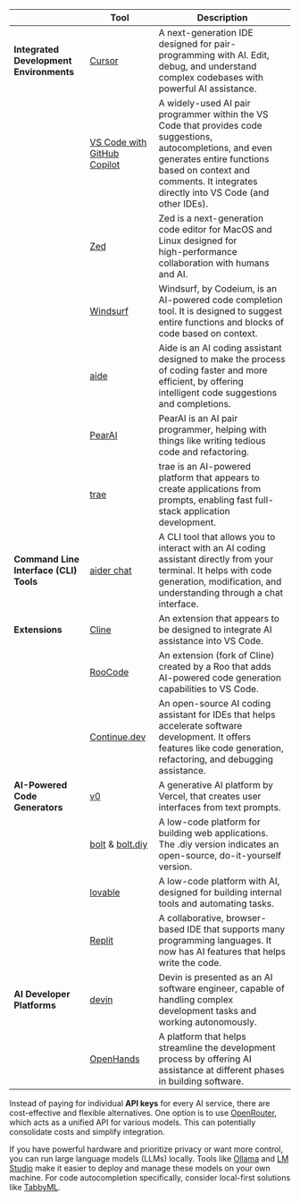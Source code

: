 | &nbsp;                                         | Tool                                                                                 | Description                                                                                                                                                                                                                   |
| ---------------------------------------------- | ------------------------------------------------------------------------------------ | ----------------------------------------------------------------------------------------------------------------------------------------------------------------------------------------------------------------------------- |
| **Integrated Development Environments** | [Cursor](https://www.cursor.sh/)                                                     | A next-generation IDE designed for pair-programming with AI. Edit, debug, and understand complex codebases with powerful AI assistance.                                                                                       |
|                                                | [VS Code with GitHub Copilot](https://github.com/features/copilot)                   | A widely-used AI pair programmer within the VS Code that provides code suggestions, autocompletions, and even generates entire functions based on context and comments. It integrates directly into VS Code (and other IDEs). |
|                                                | [Zed](https://zed.dev/)                                                              | Zed is a next-generation code editor for MacOS and Linux designed for  <br>high-performance collaboration with humans and AI.                                                                                                 |
|                                                | [Windsurf](https://codeium.com/windsurf)                                             | Windsurf, by Codeium, is an AI-powered code completion tool. It is designed to suggest entire functions and blocks of code based on context.                                                                                  |
|                                                | [aide](https://aide.dev/)                                                            | Aide is an AI coding assistant designed to make the process of coding faster and more efficient, by offering intelligent code suggestions and completions.                                                                    |
|                                                | [PearAI](https://trypear.ai/)                                                        | PearAI is an AI pair programmer, helping with things like writing tedious code and refactoring.                                                                                                                               |
|                                                | [trae](https://www.trae.ai/home)                                                     | trae is an AI-powered platform that appears to create applications from prompts, enabling fast full-stack application development.                                                                                            |
| **Command Line Interface (CLI) Tools**         | [aider chat](https://aider.chat/)                                                    | A CLI tool that allows you to interact with an AI coding assistant directly from your terminal. It helps with code generation, modification, and understanding through a chat interface.                                      |
| **Extensions**                         | [Cline](https://github.com/cline/cline)                                              | An extension that appears to be designed to integrate AI assistance into VS Code.                                                                                                                                             |
|                                                | [RooCode](https://github.com/RooVetGit/Roo-Code)                                     | An extension (fork of Cline) created by a Roo that adds AI-powered code generation capabilities to VS Code.                                                                                                                   |
|                                                | [Continue.dev](https://www.continue.dev/)                                            | An open-source AI coding assistant for IDEs that helps accelerate software development. It offers features like code generation, refactoring, and debugging assistance.                                                       |
| **AI-Powered Code Generators**                 | [v0](https://v0.dev/)                                                                | A generative AI platform by Vercel, that creates user interfaces from text prompts.                                                                                                                                           |
|                                                | [bolt](https://bolt.new/)  & [bolt.diy](https://github.com/stackblitz-labs/bolt.diy) | A low-code platform for building web applications. The .diy version indicates an open-source, do-it-yourself version.                                                                                                         |
|                                                | [lovable](https://lovable.dev/)                                                      | А low-code platform with AI, designed for building internal tools and automating tasks.                                                                                                                                       |
|                                                | [Replit](https://replit.com/)                                                        | A collaborative, browser-based IDE that supports many programming languages. It now has AI features that helps write the code.                                                                                                |
| **AI Developer Platforms**                     | [devin](https://app.devin.ai/)                                                       | Devin is presented as an AI software engineer, capable of handling complex development tasks and working autonomously.                                                                                                        |
|                                                | [OpenHands](https://www.all-hands.dev/)                                              | A platform that helps streamline the development process by offering AI assistance at different phases in building software.                                                                                                  |


Instead of paying for individual **API keys** for every AI service, there are cost-effective and flexible alternatives. One option is to use [OpenRouter](https://openrouter.ai/), which acts as a unified API for various models. This can potentially consolidate costs and simplify integration.

If you have powerful hardware and prioritize privacy or want more control, you can run large language models (LLMs) locally. Tools like [Ollama](https://ollama.com/) and [LM Studio](https://lmstudio.ai/) make it easier to deploy and manage these models on your own machine. For code autocompletion specifically, consider local-first solutions like [TabbyML](https://www.tabbyml.com/).

